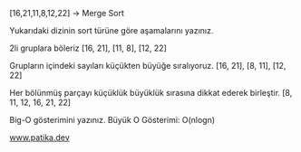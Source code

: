 [16,21,11,8,12,22] -> Merge Sort

Yukarıdaki dizinin sort türüne göre aşamalarını yazınız.

2li gruplara böleriz
[16, 21], [11, 8], [12, 22]

Grupların içindeki sayıları küçükten büyüğe sıralıyoruz.
[16, 21], [8, 11], [12, 22]

Her bölünmüş parçayı küçüklük büyüklük sırasına dikkat ederek birleştir.
[8, 11, 12, 16, 21, 22]


Big-O gösterimini yazınız.
Büyük O Gösterimi: O(nlogn)

www.patika.dev
